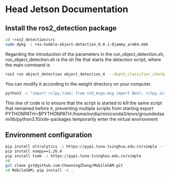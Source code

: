 # Head Jetson Documentation
## Install the ros2_detection package
```bash
cd ~ros2_detection/src
sudo dpkg -i ros-humble-object-detection_0.0.1-0jammy_arm64.deb
```


Regarding the introduction of the parameters in the run_object_detection.sh, run_object_detection.sh is the sh file that starts the detection script, where the main command is
```bash
ros2 run object_detection object_detection_4  --depth_classifier_checkpoint ~/ros2_detection/weights/depth_size_classifier_szb.pth --filter_classes "s,z,b,s" --sam_checkpoint ~/ ros2_detection/weights/mobile_sam.pt  --yolo_v8_checkpoint ~/ros2_detection/weights/yolov11n.pt  --obj_list_v8 "blue can,green can,red can,Plastic drinking bottle,storage box"
```
You can modify it according to the weight directory on your computer.

```bash
python3 -c "import rclpy,time; from std_msgs.msg import Bool; rclpy.init(); from rclpy.node import Node; n=Node('multi_pub'); p=n.create_publisher(Bool,'smart_motion_trigger',10); m=Bool(); m.data=False; [p.publish(m) or time.sleep(0.5) for _ in range(10)]; n.destroy_node(); rclpy.shutdown()"
```
This line of code is to ensure that the script is started to kill the same script that remained before it, preventing multiple scripts from starting
export PYTHONPATH=$PYTHONPATH:/home/nvidia/miniconda3/envs/groundedsam/lib/python3.10/site-packages temporarily enter the virtual environment


## Environment configuration
```bash
pip install ultralytics -i https://pypi.tuna.tsinghua.edu.cn/simple --timeout 100
pip install numpy==1.26.4
pip install timm -i https://pypi.tuna.tsinghua.edu.cn/simple
cd
git clone git@github.com:ChaoningZhang/MobileSAM.git
cd MobileSAM; pip install -e .
```
